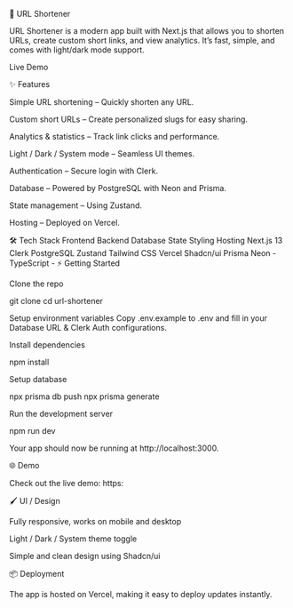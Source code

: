 🚀 URL Shortener

URL Shortener is a modern app built with Next.js that allows you to shorten URLs, create custom short links, and view analytics. It’s fast, simple, and comes with light/dark mode support.

Live Demo

✨ Features

Simple URL shortening – Quickly shorten any URL.

Custom short URLs – Create personalized slugs for easy sharing.

Analytics & statistics – Track link clicks and performance.

Light / Dark / System mode – Seamless UI themes.

Authentication – Secure login with Clerk.

Database – Powered by PostgreSQL with Neon and Prisma.

State management – Using Zustand.

Hosting – Deployed on Vercel.

🛠️ Tech Stack
Frontend	Backend	Database	State	Styling	Hosting
Next.js 13	Clerk	PostgreSQL	Zustand	Tailwind CSS	Vercel
Shadcn/ui	Prisma	Neon	-	TypeScript	-
⚡ Getting Started

Clone the repo

git clone <repo-url>
cd url-shortener


Setup environment variables
Copy .env.example to .env and fill in your Database URL & Clerk Auth configurations.

Install dependencies

npm install


Setup database

npx prisma db push
npx prisma generate


Run the development server

npm run dev


Your app should now be running at http://localhost:3000.

🌐 Demo

Check out the live demo: https:

🖌️ UI / Design

Fully responsive, works on mobile and desktop

Light / Dark / System theme toggle

Simple and clean design using Shadcn/ui

📦 Deployment

The app is hosted on Vercel, making it easy to deploy updates instantly.
